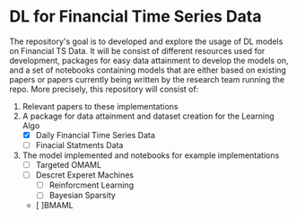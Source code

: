 # DL for Financial Time Series Data

The repository's goal is to developed and explore the usage of DL models on Financial TS Data. It will be consist of different resources used for development, packages for easy data attainment to develop the models on, and a set of notebooks containing models that are either based on existing papers or papers currently being written by the research team running the repo. More precisely, this repository will consist of:

1.  Relevant papers to these implementations
2. A package for data attainment and dataset creation for the Learning Algo
	- [x] Daily Financial Time Series Data
	- [ ] Finacial Statments Data
3.  The model implemented and notebooks for example implementations
	- [ ] Targeted OMAML
	- [ ] Descret Experet Machines
		- [ ] Reinforcment Learning
		- [ ] Bayesian Sparsity
	- [ ]BMAML
